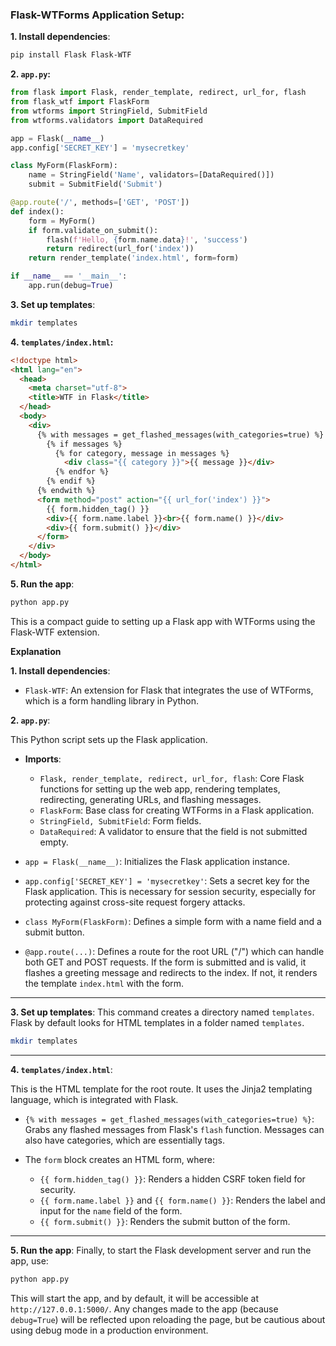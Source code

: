 ### Flask-WTForms Application Setup:

**1. Install dependencies**:
```bash
pip install Flask Flask-WTF
```

**2. `app.py`:** 
```python
from flask import Flask, render_template, redirect, url_for, flash
from flask_wtf import FlaskForm
from wtforms import StringField, SubmitField
from wtforms.validators import DataRequired

app = Flask(__name__)
app.config['SECRET_KEY'] = 'mysecretkey' 

class MyForm(FlaskForm):
    name = StringField('Name', validators=[DataRequired()])
    submit = SubmitField('Submit')

@app.route('/', methods=['GET', 'POST'])
def index():
    form = MyForm()
    if form.validate_on_submit():
        flash(f'Hello, {form.name.data}!', 'success')
        return redirect(url_for('index'))
    return render_template('index.html', form=form)

if __name__ == '__main__':
    app.run(debug=True)
```

**3. Set up templates**:
```bash
mkdir templates
```

**4. `templates/index.html`:** 
```html
<!doctype html>
<html lang="en">
  <head>
    <meta charset="utf-8">
    <title>WTF in Flask</title>
  </head>
  <body>
    <div>
      {% with messages = get_flashed_messages(with_categories=true) %}
        {% if messages %}
          {% for category, message in messages %}
            <div class="{{ category }}">{{ message }}</div>
          {% endfor %}
        {% endif %}
      {% endwith %}
      <form method="post" action="{{ url_for('index') }}">
        {{ form.hidden_tag() }}
        <div>{{ form.name.label }}<br>{{ form.name() }}</div>
        <div>{{ form.submit() }}</div>
      </form>
    </div>
  </body>
</html>
```

**5. Run the app**:
```bash
python app.py
```


This is a compact guide to setting up a Flask app with WTForms using the Flask-WTF extension.


**Explanation**

**1. Install dependencies**:

- `Flask-WTF`: An extension for Flask that integrates the use of WTForms, which is a form handling library in Python.


**2. `app.py`**:

This Python script sets up the Flask application.

- **Imports**:
  - `Flask, render_template, redirect, url_for, flash`: Core Flask functions for setting up the web app, rendering templates, redirecting, generating URLs, and flashing messages.
  - `FlaskForm`: Base class for creating WTForms in a Flask application.
  - `StringField, SubmitField`: Form fields.
  - `DataRequired`: A validator to ensure that the field is not submitted empty.

- `app = Flask(__name__)`: Initializes the Flask application instance.
  
- `app.config['SECRET_KEY'] = 'mysecretkey'`: Sets a secret key for the Flask application. This is necessary for session security, especially for protecting against cross-site request forgery attacks.

- `class MyForm(FlaskForm)`: Defines a simple form with a name field and a submit button.

- `@app.route(...)`: Defines a route for the root URL ("/") which can handle both GET and POST requests. If the form is submitted and is valid, it flashes a greeting message and redirects to the index. If not, it renders the template `index.html` with the form.

---

**3. Set up templates**:
This command creates a directory named `templates`. Flask by default looks for HTML templates in a folder named `templates`.
```bash
mkdir templates
```

---

**4. `templates/index.html`**:

This is the HTML template for the root route. It uses the Jinja2 templating language, which is integrated with Flask.

- `{% with messages = get_flashed_messages(with_categories=true) %}`: Grabs any flashed messages from Flask's `flash` function. Messages can also have categories, which are essentially tags.

- The `form` block creates an HTML form, where:
  - `{{ form.hidden_tag() }}`: Renders a hidden CSRF token field for security.
  - `{{ form.name.label }}` and `{{ form.name() }}`: Renders the label and input for the `name` field of the form.
  - `{{ form.submit() }}`: Renders the submit button of the form.

---

**5. Run the app**:
Finally, to start the Flask development server and run the app, use:
```bash
python app.py
```
This will start the app, and by default, it will be accessible at `http://127.0.0.1:5000/`. Any changes made to the app (because `debug=True`) will be reflected upon reloading the page, but be cautious about using debug mode in a production environment.

